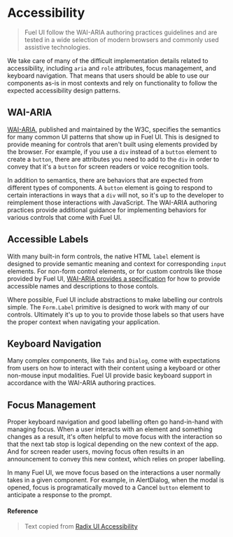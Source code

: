 # Accessibility

> Fuel UI follow the WAI-ARIA authoring practices guidelines and are tested in a wide selection of modern browsers and commonly used assistive technologies.

We take care of many of the difficult implementation details related to accessibility, including `aria` and `role` attributes, focus management, and keyboard navigation. That means that users should be able to use our components as-is in most contexts and rely on functionality to follow the expected accessibility design patterns.

## WAI-ARIA

[WAI-ARIA](https://www.w3.org/TR/wai-aria-1.2/), published and maintained by the W3C, specifies the semantics for many common UI patterns that show up in Fuel UI. This is designed to provide meaning for controls that aren't built using elements provided by the browser. For example, if you use a `div` instead of a `button` element to create a `button`, there are attributes you need to add to the `div` in order to convey that it's a `button` for screen readers or voice recognition tools.

In addition to semantics, there are behaviors that are expected from different types of components. A `button` element is going to respond to certain interactions in ways that a `div` will not, so it's up to the developer to reimplement those interactions with JavaScript. The WAI-ARIA authoring practices provide additional guidance for implementing behaviors for various controls that come with Fuel UI.

## Accessible Labels

With many built-in form controls, the native HTML `label` element is designed to provide semantic meaning and context for corresponding `input` elements. For non-form control elements, or for custom controls like those provided by Fuel UI, [WAI-ARIA provides a specification](https://www.w3.org/TR/wai-aria-1.2/#namecalculation) for how to provide accessible names and descriptions to those contols.

Where possible, Fuel UI include abstractions to make labelling our controls simple. The `Form.Label` primitive is designed to work with many of our controls. Ultimately it's up to you to provide those labels so that users have the proper context when navigating your application.

## Keyboard Navigation

Many complex components, like `Tabs` and `Dialog`, come with expectations from users on how to interact with their content using a keyboard or other non-mouse input modalities. Fuel UI provide basic keyboard support in accordance with the WAI-ARIA authoring practices.

## Focus Management

Proper keyboard navigation and good labelling often go hand-in-hand with managing focus. When a user interacts with an element and something changes as a result, it's often helpful to move focus with the interaction so that the next tab stop is logical depending on the new context of the app. And for screen reader users, moving focus often results in an announcement to convey this new context, which relies on proper labelling.

In many Fuel UI, we move focus based on the interactions a user normally takes in a given component. For example, in AlertDialog, when the modal is opened, focus is programatically moved to a Cancel `button` element to anticipate a response to the prompt.

#### Reference

> Text copied from [Radix UI Accessibility](https://www.radix-ui.com/docs/primitives/overview/accessibility)
